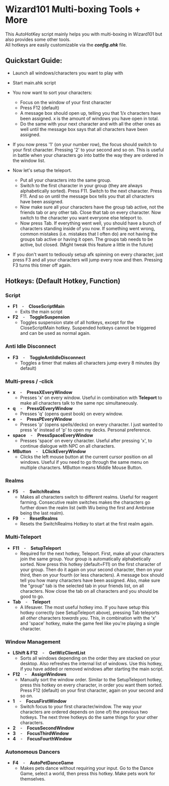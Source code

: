 # Wizard101 Multi-boxing Tools + More

This AutoHotKey script mainly helps you with multi-boxing in Wizard101 but also provides some other tools.  
All hotkeys are easily customizable via the ***config.ahk*** file.

## Quickstart Guide:

- Launch all windows/characters you want to play with
- Start main.ahk script
- You now want to sort your characters:
  - Focus on the window of your first character
  - Press F12 (default)
  - A message box should open up, telling you that 1/x characters have been assigned. x is the amount of windows you have open in total.
  - Do the same with your next character and with all the other ones as well until the message box says that all characters have been assigned.
- If you now press '1' (on your number row), the focus should switch to your first character. Pressing '2' to your second and so on. This is useful in battle when your characters go into battle the way they are ordered in the window list.

- Now let's setup the teleport. 
  - Put all your characters into the same group. 
  - Switch to the first character in your group (they are always alphabetically sorted). Press F11. Switch to the next character. Press F11. And so on until the message box tells you that all characters have been assigned.
  - Now make sure all your characters have the group tab active, not the friends tab or any other tab. Close that tab on every character. Now switch to the character you want everyone else teleport to. 
  - Now press Tab. If everything went well, you should have a bunch of characters standing inside of you now. If something went wrong, common mistakes (i.e. mistakes that I often do) are not having the groups tab active or having it open. The groups tab needs to be active, but closed. (Might tweak this feature a little in the future)
  
- If you don't want to tediously setup afk spinning on every character, just press F3 and all your characters will jump every now and then. Pressing F3 turns this timer off again.

## Hotkeys: (Default Hotkey, Function)

### Script

- **F1** &ensp; - &ensp; **CloseScriptMain**
  - Exits the main script
- **F2** &ensp; - &ensp; **ToggleSuspension**
  - Toggles suspension state of all hotkeys, except for the CloseScriptMain hotkey. Suspended hotkeys cannot be triggered and can be used as normal again.

### Anti Idle Disconnect

- **F3** &ensp; - &ensp; **ToggleAntiIdleDisconnect**
  - Toggles a timer that makes all characters jump every 8 minutes (by default)

### Multi-press / -click

- **x** &ensp; - &ensp; **PressXEveryWindow**
  - Presses 'x' on every window. Useful in combination with **Teleport** to make all characters talk to the same npc simultaneously.
- **q** &ensp; - &ensp; **PressQEveryWindow**
  - Presses 'q' (opens quest book) on every window.
- **e** &ensp; - &ensp; **PressPEveryWindow**
  - Presses 'p' (opens spells/decks) on every character. I just wanted to press 'e' instead of 'p' to open my decks. Personal preference.
- **space** &ensp; - &ensp; **PressSpaceEveryWindow**
  - Presses 'space' on every character. Useful after pressing 'x', to continue dialogue with NPC on all characters.
- **MButton** &ensp; - &ensp; **LClickEveryWindow**
  - Clicks the left mouse button at the current cursor position on all windows. Useful if you need to go through the same menu on multiple characters. MButton means Middle Mouse Button.

### Realms

- **F5** &ensp; - &ensp; **SwitchRealms**
  - Makes all characters switch to different realms. Useful for reagent farming. Consecutive realm switches makes the characters go further down the realm list (with Wu being the first and Ambrose being the last realm).
- **F9** &ensp; - &ensp; **ResetRealms**
  - Resets the SwitchRealms Hotkey to start at the first realm again.

### Multi-Teleport

- **F11** &ensp; - &ensp; **SetupTeleport**
  - Required for the next hotkey, Teleport. First, make all your characters join the same group. Your group is automatically alphabetically sorted. Now press this hotkey (default=F11) on the first character of your group. Then do it again on your second character, then on your third, then on your fourth (or less characters). A message box should tell you how many characters have been assigned. Also, make sure the "group" tab is the selected tab in your friends list, on all characters. Now close the tab on all characters and you should be good to go.
- **Tab** &ensp; - &ensp; **Teleport**
  - A lifesaver. The most useful hotkey imo. If you have setup this hotkey correctly (see SetupTeleport above), pressing Tab teleports all *other* characters *towards you*. This, in combination with the 'x' and 'space' hotkey, make the game feel like you're playing a single character.

### Window Management
- **LShift & F12** &ensp; - &ensp; **GetWizClientList**
  - Sorts all windows depending on the order they are stacked on your desktop. Also refreshes the internal list of windows. Use this hotkey, if you have added or removed windows after starting the main script.
- **F12** &ensp; - &ensp; **AssignWindows**
  - Manually sort the window order. Similar to the SetupTeleport hotkey, press this hotkey on every character, in order you want them sorted. Press F12 (default) on your first character, again on your second and so on.
- **1** &ensp; - &ensp; **FocusFirstWindow**
  - Switch focus to your first character/window. The way your characters are ordered depends on (one of) the previous two hotkeys. The next three hotkeys do the same things for your other characters.
- **2** &ensp; - &ensp; **FocusSecondWindow**
- **3** &ensp; - &ensp; **FocusThirdWindow**
- **4** &ensp; - &ensp; **FocusFourthWindow**

### Autonomous Dancers
- **F4** &ensp; - &ensp; **AutoPetDanceGame**
  - Makes pets dance without requiring your input. Go to the Dance Game, select a world, then press this hotkey. Make pets work for themselves.

